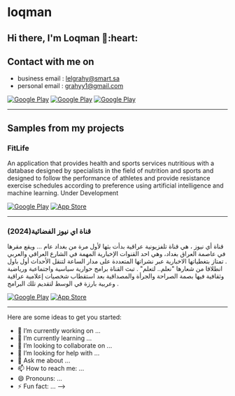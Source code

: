 # loqman

<h2> Hi there, I'm Loqman 👋:heart: </h2>

<h2> Contact with me on </h2>

<!-- <h3>Where to find me</h3>
<p><a href="https://github.com/thmsgbrt" target="_blank"><img alt="Github2" src="https://img.shields.io/badge/GitHub-%2312100E.svg?&style=for-the-badge&logo=Github&logoColor=white" /></a> -->

- business email : lelgrahy@smart.sa
- personal email : grahyy1@gmail.com


<p><a href="http://Wa.me/60176894518" target="_blank"><img alt="Google Play" src="https://img.shields.io/badge/whatsapp%20bussines-128C7E.svg?style=for-the-badge&logo=whatsapp&logoColor=white" /></a> <a href="https://www.facebook.com/profile.php?id=100044662612361" target="_blank"><img alt="Google Play" src="https://img.shields.io/badge/Facebook-4267B2.svg?style=for-the-badge&logo=facebook&logoColor=white" /></a> <a href="https://www.linkedin.com/in/loqman-ali-057484139/" target="_blank"><img alt="Google Play" src="https://img.shields.io/badge/linkedin-0077b5.svg?style=for-the-badge&logo=linkedin&logoColor=white" /></a>

<!--  <a href="https://www.instagram.com/abdullahmanss" target="_blank"><img alt="Google Play" src="https://img.shields.io/badge/instagram-cd486b.svg?style=for-the-badge&logo=instagram&logoColor=white" /></a> -->

<!-- - whatsApp for bussines : http://Wa.me/60176894518
- business email : lelgrahy@smart.sa
- personal email : grahyy1@gmail.com
- facebook : https://www.facebook.com/profile.php?id=100044662612361
- linkedIn : https://www.linkedin.com/in/loqman-ali-057484139/ -->
<hr>

<h2> Samples from my projects </h2>

### FitLife
An application that provides health and sports services nutritious with a database designed by specialists in the field of nutrition and sports and designed to follow the performance of athletes and provide resistance exercise schedules according to preference using artificial intelligence and machine learning. 
Under Development
<p><a href="" target="_blank"><img alt="Google Play" src="https://img.shields.io/badge/Get%20it%20on%20google%20play-blue.svg?style=for-the-badge&logo=google-play" /></a> <a href="https://apps.apple.com/cz/app/fitlife-%D9%81%D8%AA-%D9%84%D8%A7%D9%8A%D9%81/id6450390199" target="_blank"><img alt="App Store" src="https://img.shields.io/badge/Get%20it%20on%20app%20store-black.svg?style=for-the-badge&logo=app-store&logoColor=white" /></a><p>
<hr>

### قناة اي نيوز الفضائية(2024)
 قناة أي نيوز ، هي قناة تلفزيونية عراقية بدأت بثها لأول مرة من بغداد عام ... ويقع مقرها في عاصمة العراق بغداد، وهي احد القنوات الإخبارية المهمة في الشارع العراقي والعربي . تمتاز بتغطياتها الاخبارية عبر نشراتها المتعددة على مدار الساعة لتنقل الأحداث أول باول انطلاقا من شعارها "نعلم.. لتعلم" . تبث القناة برامج حوارية سياسية واجتماعية ورياضية وثقافية فيها بصمة الصراحة والجرأة والمصداقية بعد استقطاب شخصيات إعلامية عراقية وعربية بارزة في الوسط لتقديم تلك البرامج .
<p><a href="https://play.google.com/store/apps/details?id=com.abualgaitinews.app&gl=US" target="_blank"><img alt="Google Play" src="https://img.shields.io/badge/Get%20it%20on%20google%20play-blue.svg?style=for-the-badge&logo=google-play" /></a> <a href="https://apps.apple.com/us/app/%D9%82%D9%86%D8%A7%D8%A9-%D8%A7%D9%8A-%D9%86%D9%8A%D9%88%D8%B2-%D8%A7%D9%84%D9%81%D8%B6%D8%A7%D8%A6%D9%8A%D8%A9/id1532198502" target="_blank"><img alt="App Store" src="https://img.shields.io/badge/Get%20it%20on%20app%20store-black.svg?style=for-the-badge&logo=app-store&logoColor=white" /></a><p>

<hr>

Here are some ideas to get you started:

- 🔭 I’m currently working on ...
- 🌱 I’m currently learning ...
- 👯 I’m looking to collaborate on ...
- 🤔 I’m looking for help with ...
- 💬 Ask me about ...
- 📫 How to reach me: ...
- 😄 Pronouns: ...
- ⚡ Fun fact: ...
-->
 
